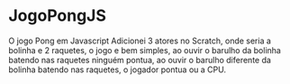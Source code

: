# JogoPongJS
O jogo Pong em Javascript
Adicionei 3 atores no Scratch, onde seria a bolinha e 2 raquetes, o jogo e bem simples, ao ouvir o barulho da bolinha batendo nas raquetes ninguém pontua, ao ouvir o barulho diferente da bolinha batendo nas raquetes, o jogador pontua ou a CPU.
